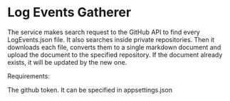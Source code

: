 # Log Events Gatherer

The service makes search request to the GitHub API to find every LogEvents.json file. It also searches inside private repositories.
Then it downloads each file, converts them to a single markdown document and upload the document to the specified repository.
If the document already exists, it will be updated by the new one.

Requirements:

The github token. It can be specified in appsettings.json 